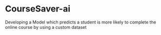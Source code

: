 # CourseSaver-ai
Developing a Model which predicts a student is more likely to complete the online course
by using a custom dataset 
